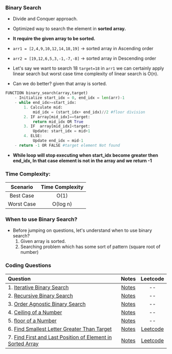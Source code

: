### Binary Search
- Divide and Conquer approach.
- Optimized way to search the element in __sorted array.__
- __It require the given array to be sorted.__

- `arr1 = [2,4,9,10,12,14,18,19]` -> sorted array in Ascending order
- `arr2 = [19,12,6,5,3,-1,-7,-8]` -> sorted array in Descending order

- Let's say we want to search 18 `target=18` in `arr1` we can certainly apply linear search but
worst case time complexity of linear search is O(n).

- Can we do better? given that array is sorted.

``` py
FUNCTION binary_search(array,target)
	- Initialize start_idx = 0, end_idx = len(arr)-1
	- while end_idx>=start_idx:
		1. Calculate mid:
			mid_idx = (start_idx+ end_idx)//2 #floor division
		2. IF array[mid_idx]==target:
			return mid_idx OR True
		3. IF  array[mid_idx]<target:
			Update: start_idx = mid+1
		4. ELSE:
			Update end_idx = mid-1
	- return -1 OR FALSE #target element Not found
```
- __While loop will stop executing when start_idx become greater then end_idx, In that case element is not in the array and we return -1__

### Time Complexity:
   | **Scenario**        | **Time Complexity** |         
   | :-------------: |:-------------:|
   | Best Case | O(1) |                        
   |Worst Case|O(log n) |

### When to use Binary Search?
- Before jumping on questions, let's understand when to use binary search?
	1. Given array is sorted.
	2. Searching problem which has some sort of pattern (square root of number)

### Coding Questions
 | **Question**        | **Notes** |**Leetcode** |        
   | :------------- |:-------------:|:-------------:|
   |1. [Iterative Binary Search](link)|[Notes](link)|--|
   |2. [Recursive Binary Search](link)|[Notes](link)|--|
   |3. [Order Agnostic Binary Search](link)|[Notes](link)|--|
   |4. [Ceiling of a Number](link)|[Notes]()|--|
   |5. [floor of a Number](link)|[Notes]()|--|
   |6. [Find Smallest Letter Greater Than Target](link)|[Notes]()|[Leetcode](https://leetcode.com/problems/find-smallest-letter-greater-than-target/)|
   |7. [Find First and Last Position of Element in Sorted Array]()|[Notes]()|[Leetcode](https://leetcode.com/problems/find-first-and-last-position-of-element-in-sorted-array/)|



